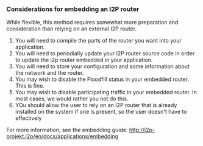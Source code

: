 
### Considerations for embedding an I2P router

While flexible, this method requires somewhat more preparation and consideration
than relying on an external I2P router.

  1.  You will need to compile the parts of the router you want into your
   application.
  2. You will need to periodially update your I2P router source code in order
   to update the i2p router embedded in your application.
  3. You will need to store your configuration and some information about the
   network and the router.
  4. You may wish to disable the Floodfill status in your embedded router. This
   is fine.
  5. You may wish to disable participating traffic in your embedded router. In
   most cases, we would rather you not do this.
  6. YOu should allow the user to rely on an I2P router that is already
   installed on the system if one is present, so the user doesn't have to
   effectively

For more information, see the embedding guide: http://i2p-projekt.i2p/en/docs/applications/embedding
